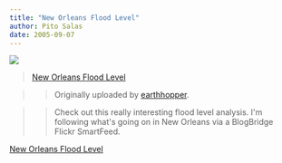 ```yaml
---
title: "New Orleans Flood Level"
author: Pito Salas
date: 2005-09-07
---
```


[![](https://i0.wp.com/static.flickr.com/29/41024989_ae9f18d3fd_m.jpg?w=584)](<http://www.flickr.com/photos/earthhopper/41024989/>
"photo sharing")

>>

>>  
>  [New Orleans Flood
> Level](<http://www.flickr.com/photos/earthhopper/41024989/>)
>>

>> Originally uploaded by
[earthhopper](<http://www.flickr.com/people/earthhopper/>).  
>
>>

>> Check out this really interesting flood level analysis. I'm following
what's going on in New Orleans via a BlogBridge Flickr SmartFeed.


[New Orleans Flood Level](None)
